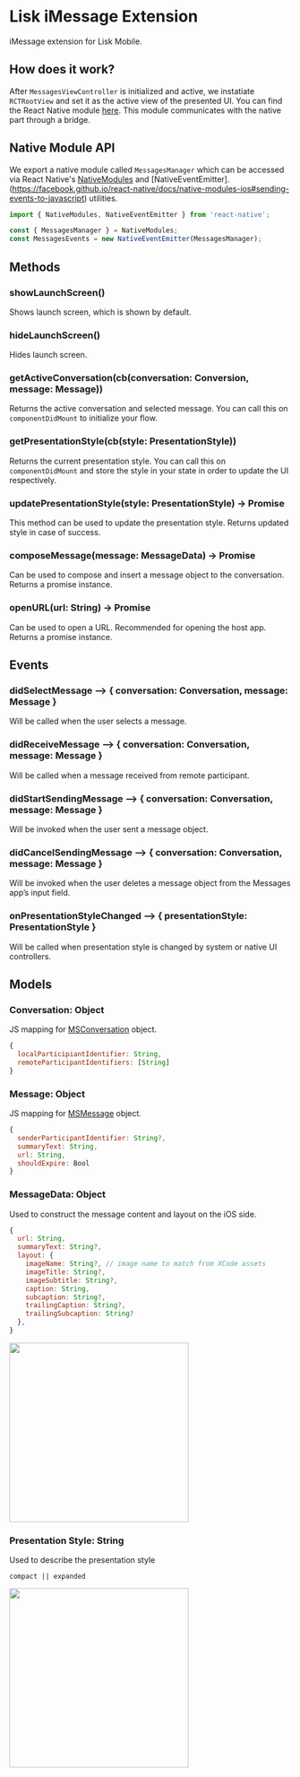 # Lisk iMessage Extension

iMessage extension for Lisk Mobile.

## How does it work?

After `MessagesViewController` is initialized and active, we instatiate `RCTRootView` and set it as the active view of the presented UI. You can find the React Native module [here]('../../index.messages.js'). This module communicates with the native part through a bridge.

## Native Module API

We export a native module called `MessagesManager` which can be accessed via React Native's [NativeModules](https://facebook.github.io/react-native/docs/native-modules-ios) and [NativeEventEmitter].(https://facebook.github.io/react-native/docs/native-modules-ios#sending-events-to-javascript) utilities.

```jsx
import { NativeModules, NativeEventEmitter } from 'react-native';

const { MessagesManager } = NativeModules;
const MessagesEvents = new NativeEventEmitter(MessagesManager);
```

## Methods

### showLaunchScreen()

Shows launch screen, which is shown by default.

### hideLaunchScreen()

Hides launch screen.

### getActiveConversation(cb(conversation: Conversion, message: Message))

Returns the active conversation and selected message. You can call this on `componentDidMount` to initialize your flow.

### getPresentationStyle(cb(style: PresentationStyle))

Returns the current presentation style. You can call this on `componentDidMount` and store the style in your state in order to update the UI respectively.

### updatePresentationStyle(style: PresentationStyle) -> Promise

This method can be used to update the presentation style. Returns updated style in case of success.

### composeMessage(message: MessageData) -> Promise

Can be used to compose and insert a message object to the conversation. Returns a promise instance.

### openURL(url: String) -> Promise

Can be used to open a URL. Recommended for opening the host app. Returns a promise instance.

## Events

### didSelectMessage --> { conversation: Conversation, message: Message }

Will be called when the user selects a message.

### didReceiveMessage --> { conversation: Conversation, message: Message }

Will be called when a message received from remote participant.

### didStartSendingMessage --> { conversation: Conversation, message: Message }

Will be invoked when the user sent a message object.

### didCancelSendingMessage --> { conversation: Conversation, message: Message }

Will be invoked when the user deletes a message object from the Messages app’s input field.

### onPresentationStyleChanged --> { presentationStyle: PresentationStyle }

Will be called when presentation style is changed by system or native UI controllers.

## Models

### Conversation: Object

JS mapping for [MSConversation](https://developer.apple.com/documentation/messages/msconversation) object.

```js
{
  localParticipiantIdentifier: String,
  remoteParticipantIdentifiers: [String]
}
```

### Message: Object

JS mapping for [MSMessage](https://developer.apple.com/documentation/messages/msmessage) object.

```js
{
  senderParticipantIdentifier: String?,
  summaryText: String,
  url: String,
  shouldExpire: Bool
}
```

### MessageData: Object

Used to construct the message content and layout on the iOS side.

```js
{
  url: String,
  summaryText: String?,
  layout: {
    imageName: String?, // image name to match from XCode assets
    imageTitle: String?,
    imageSubtitle: String?,
    caption: String,
    subcaption: String?,
    trailingCaption: String?,
    trailingSubcaption: String?
  },
}
```

<img src="https://docs-assets.developer.apple.com/published/af521ba258/MSMessageTemplateLayout_2x_93d9e9b7-b99c-4def-a8e1-2df50a710a52.png" width="320" />

### Presentation Style: String

Used to describe the presentation style

```
compact || expanded
```

<img src="https://cdn-images-1.medium.com/max/1600/1*XFJVw_uy8iTH3voNToP26w.png" width="320" />
